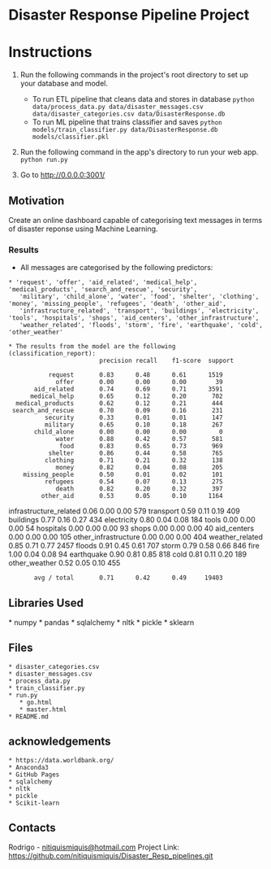 # Disaster Response Pipeline Project

<h1>Instructions</h1>

1. Run the following commands in the project's root directory to set up your database and model.

    - To run ETL pipeline that cleans data and stores in database
        `python data/process_data.py data/disaster_messages.csv data/disaster_categories.csv data/DisasterResponse.db`
    - To run ML pipeline that trains classifier and saves
        `python models/train_classifier.py data/DisasterResponse.db models/classifier.pkl`

2. Run the following command in the app's directory to run your web app.
    `python run.py`

3. Go to http://0.0.0.0:3001/

<h2>Motivation</h2>

Create an online dashboard capable of categorising text messages in terms of disaster reponse using Machine Learning.

<h3>Results</h3>
   
   - All messages are categorised by the following predictors:
    
    * 'request', 'offer', 'aid_related', 'medical_help', 'medical_products', 'search_and_rescue', 'security',
       'military', 'child_alone', 'water', 'food', 'shelter', 'clothing', 'money', 'missing_people', 'refugees', 'death', 'other_aid',
       'infrastructure_related', 'transport', 'buildings', 'electricity', 'tools', 'hospitals', 'shops', 'aid_centers', 'other_infrastructure',
       'weather_related', 'floods', 'storm', 'fire', 'earthquake', 'cold', 'other_weather'
    
	* The results from the model are the following (classification_report):
							 precision recall    f1-score  support

               request       0.83      0.48      0.61      1519
                 offer       0.00      0.00      0.00        39
           aid_related       0.74      0.69      0.71      3591
          medical_help       0.65      0.12      0.20       702
      medical_products       0.62      0.12      0.21       444
     search_and_rescue       0.70      0.09      0.16       231
              security       0.33      0.01      0.01       147
              military       0.65      0.10      0.18       267
           child_alone       0.00      0.00      0.00         0
                 water       0.88      0.42      0.57       581
                  food       0.83      0.65      0.73       969
               shelter       0.86      0.44      0.58       765
              clothing       0.71      0.21      0.32       138
                 money       0.82      0.04      0.08       205
        missing_people       0.50      0.01      0.02       101
              refugees       0.54      0.07      0.13       275
                 death       0.82      0.20      0.32       397
             other_aid       0.53      0.05      0.10      1164
infrastructure_related       0.06      0.00      0.00       579
             transport       0.59      0.11      0.19       409
             buildings       0.77      0.16      0.27       434
           electricity       0.80      0.04      0.08       184
                 tools       0.00      0.00      0.00        54
             hospitals       0.00      0.00      0.00        93
                 shops       0.00      0.00      0.00        40
           aid_centers       0.00      0.00      0.00       105
  other_infrastructure       0.00      0.00      0.00       404
       weather_related       0.85      0.71      0.77      2457
                floods       0.91      0.45      0.61       707
                 storm       0.79      0.58      0.66       846
                  fire       1.00      0.04      0.08        94
            earthquake       0.90      0.81      0.85       818
                  cold       0.81      0.11      0.20       189
         other_weather       0.52      0.05      0.10       455

           avg / total       0.71      0.42      0.49     19403

<h2>Libraries Used</h2>
    * numpy
    * pandas
    * sqlalchemy
	* nltk
	* pickle
    * sklearn
   
<h2>Files</h2>

    * disaster_categories.csv
    * disaster_messages.csv
    * process_data.py
	* train_classifier.py
	* run.py
	   * go.html
	   * master.html
    * README.md

<h2>acknowledgements</h2>
 
    * https://data.worldbank.org/
    * Anaconda3
    * GitHub Pages
	* sqlalchemy
	* nltk
	* pickle
    * Scikit-learn
   
<h2>Contacts</h2>

   Rodrigo - nitiquismiquis@hotmail.com
   Project Link: https://github.com/nitiquismiquis/Disaster_Resp_pipelines.git